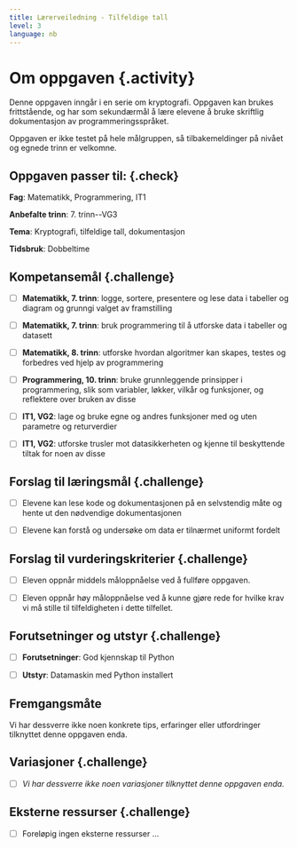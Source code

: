 ```yaml
---
title: Lærerveiledning - Tilfeldige tall
level: 3
language: nb
---
```


# Om oppgaven {.activity}

Denne oppgaven inngår i en serie om kryptografi. Oppgaven kan brukes
frittstående, og har som sekundærmål å lære elevene å bruke skriftlig
dokumentasjon av programmeringsspråket.

Oppgaven er ikke testet på hele målgruppen, så tilbakemeldinger på nivået
og egnede trinn er velkomne.

## Oppgaven passer til: {.check}

__Fag__: Matematikk, Programmering, IT1

__Anbefalte trinn__: 7. trinn--VG3

__Tema__: Kryptografi, tilfeldige tall, dokumentasjon

__Tidsbruk__: Dobbeltime

## Kompetansemål {.challenge}


- [ ] __Matematikk, 7. trinn__: logge, sortere, presentere og lese data i
  tabeller og diagram og grunngi valget av framstilling

- [ ] __Matematikk, 7. trinn__: bruk programmering til å utforske data i
  tabeller og datasett

- [ ] __Matematikk, 8. trinn__: utforske hvordan algoritmer kan skapes, testes
  og forbedres ved hjelp av programmering

- [ ] __Programmering, 10. trinn__: bruke grunnleggende prinsipper i
  programmering, slik som variabler, løkker, vilkår og funksjoner, og reflektere
   over bruken av disse

- [ ] __IT1, VG2__: lage og bruke egne og andres funksjoner med og uten
  parametre og returverdier

- [ ] __IT1, VG2__: utforske trusler mot datasikkerheten og kjenne til
  beskyttende tiltak for noen av disse  

## Forslag til læringsmål {.challenge}

- [ ] Elevene kan lese kode og dokumentasjonen på en selvstendig måte og hente
      ut den nødvendige dokumentasjonen

- [ ] Elevene kan forstå og undersøke om data er tilnærmet uniformt
      fordelt

## Forslag til vurderingskriterier {.challenge}

- [ ] Eleven oppnår middels måloppnåelse ved å fullføre oppgaven.

- [ ] Eleven oppnår høy måloppnåelse ved å kunne gjøre rede for hvilke
      krav vi må stille til tilfeldigheten i dette tilfellet.

## Forutsetninger og utstyr {.challenge}

- [ ]  __Forutsetninger__: God kjennskap til Python

- [ ]  __Utstyr__: Datamaskin med Python installert

## Fremgangsmåte

Vi har dessverre ikke noen konkrete tips, erfaringer eller utfordringer
tilknyttet denne oppgaven enda.

## Variasjoner {.challenge}

- [ ]  _Vi har dessverre ikke noen variasjoner tilknyttet denne oppgaven enda._

## Eksterne ressurser {.challenge}

- [ ] Foreløpig ingen eksterne ressurser ...

